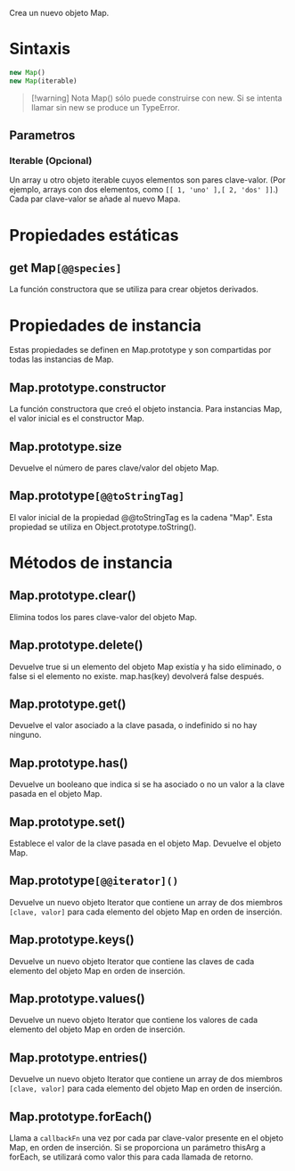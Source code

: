 Crea un nuevo objeto Map.

# Sintaxis

```js
new Map()
new Map(iterable)
```

> [!warning] Nota
> Map() sólo puede construirse con new. Si se intenta llamar sin new se produce un TypeError.

## Parametros

### Iterable (Opcional)

Un array u otro objeto iterable cuyos elementos son pares clave-valor. (Por ejemplo, arrays con dos elementos, como ``[[ 1, 'uno' ],[ 2, 'dos' ]]``.) Cada par clave-valor se añade al nuevo Mapa.

# Propiedades estáticas

## get Map`[@@species]`

La función constructora que se utiliza para crear objetos derivados.

# Propiedades de instancia

Estas propiedades se definen en Map.prototype y son compartidas por todas las instancias de Map.

## Map.prototype.constructor

La función constructora que creó el objeto instancia. Para instancias Map, el valor inicial es el constructor Map.

## Map.prototype.size

Devuelve el número de pares clave/valor del objeto Map.

## Map.prototype`[@@toStringTag]`

El valor inicial de la propiedad @@toStringTag es la cadena "Map". Esta propiedad se utiliza en Object.prototype.toString().

# Métodos de instancia

## Map.prototype.clear()

Elimina todos los pares clave-valor del objeto Map.

## Map.prototype.delete()

Devuelve true si un elemento del objeto Map existía y ha sido eliminado, o false si el elemento no existe. map.has(key) devolverá false después.

## Map.prototype.get()

Devuelve el valor asociado a la clave pasada, o indefinido si no hay ninguno.

## Map.prototype.has()

Devuelve un booleano que indica si se ha asociado o no un valor a la clave pasada en el objeto Map.

## Map.prototype.set()

Establece el valor de la clave pasada en el objeto Map. Devuelve el objeto Map.

## Map.prototype`[@@iterator]()`

Devuelve un nuevo objeto Iterator que contiene un array de dos miembros `[clave, valor]` para cada elemento del objeto Map en orden de inserción.

## Map.prototype.keys()

Devuelve un nuevo objeto Iterator que contiene las claves de cada elemento del objeto Map en orden de inserción.

## Map.prototype.values()

Devuelve un nuevo objeto Iterator que contiene los valores de cada elemento del objeto Map en orden de inserción.

## Map.prototype.entries()

Devuelve un nuevo objeto Iterator que contiene un array de dos miembros `[clave, valor]` para cada elemento del objeto Map en orden de inserción.

## Map.prototype.forEach()

Llama a `callbackFn` una vez por cada par clave-valor presente en el objeto Map, en orden de inserción. Si se proporciona un parámetro thisArg a forEach, se utilizará como valor this para cada llamada de retorno.



























